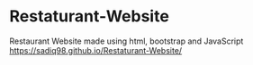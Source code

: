 # Restaturant-Website
Restaurant Website made using html, bootstrap and JavaScript
https://sadiq98.github.io/Restaturant-Website/

